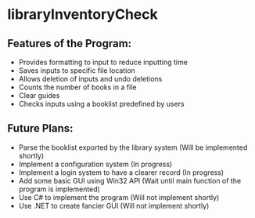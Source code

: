 # libraryInventoryCheck

## Features of the Program:  

* Provides formatting to input to reduce inputting time
* Saves inputs to specific file location
* Allows deletion of inputs and undo deletions
* Counts the number of books in a file
* Clear guides
* Checks inputs using a booklist predefined by users  
  
  
## Future Plans: <br/>
* Parse the booklist exported by the library system (Will be implemented shortly)
* Implement a configuration system (In progress)
* Implement a login system to have a clearer record (In progress)
* Add some basic GUI using Win32 API (Wait until main function of the program is implemented)
* Use C# to implement the program (Will not implement shortly)
* Use .NET to create fancier GUI (Will not implement shortly)

